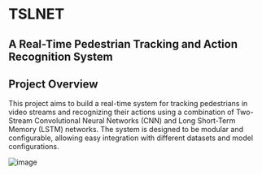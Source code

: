 # TSLNET

## A Real-Time Pedestrian Tracking and Action Recognition System

## Project Overview

This project aims to build a real-time system for tracking pedestrians in video streams and recognizing their actions using a combination of Two-Stream Convolutional Neural Networks (CNN) and Long Short-Term Memory (LSTM) networks. The system is designed to be modular and configurable, allowing easy integration with different datasets and model configurations.

![image](https://github.com/user-attachments/assets/ac3f654f-d008-425e-96bd-cd9af72e8fb4)
